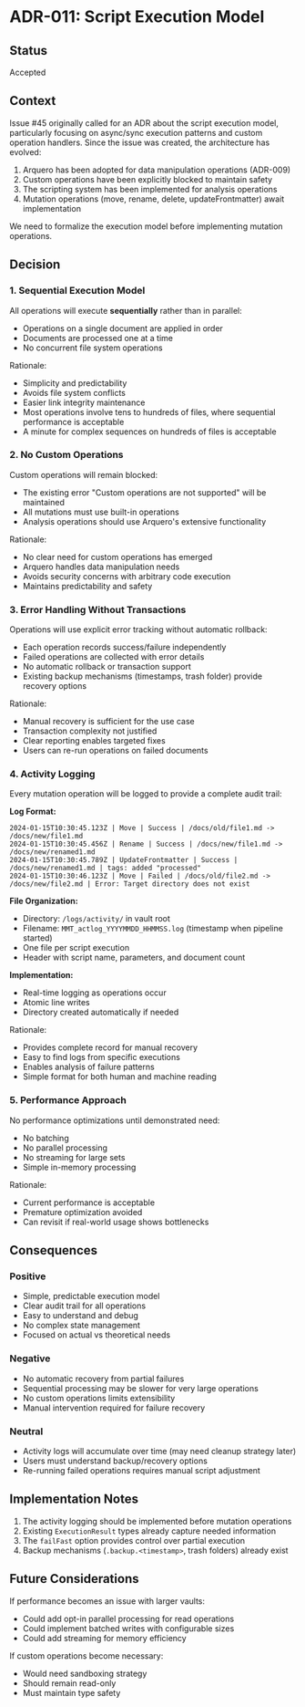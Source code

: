 # ADR-011: Script Execution Model

## Status
Accepted

## Context

Issue #45 originally called for an ADR about the script execution model, particularly focusing on async/sync execution patterns and custom operation handlers. Since the issue was created, the architecture has evolved:

1. Arquero has been adopted for data manipulation operations (ADR-009)
2. Custom operations have been explicitly blocked to maintain safety
3. The scripting system has been implemented for analysis operations
4. Mutation operations (move, rename, delete, updateFrontmatter) await implementation

We need to formalize the execution model before implementing mutation operations.

## Decision

### 1. Sequential Execution Model

All operations will execute **sequentially** rather than in parallel:
- Operations on a single document are applied in order
- Documents are processed one at a time
- No concurrent file system operations

Rationale:
- Simplicity and predictability
- Avoids file system conflicts
- Easier link integrity maintenance
- Most operations involve tens to hundreds of files, where sequential performance is acceptable
- A minute for complex sequences on hundreds of files is acceptable

### 2. No Custom Operations

Custom operations will remain blocked:
- The existing error "Custom operations are not supported" will be maintained
- All mutations must use built-in operations
- Analysis operations should use Arquero's extensive functionality

Rationale:
- No clear need for custom operations has emerged
- Arquero handles data manipulation needs
- Avoids security concerns with arbitrary code execution
- Maintains predictability and safety

### 3. Error Handling Without Transactions

Operations will use explicit error tracking without automatic rollback:
- Each operation records success/failure independently  
- Failed operations are collected with error details
- No automatic rollback or transaction support
- Existing backup mechanisms (timestamps, trash folder) provide recovery options

Rationale:
- Manual recovery is sufficient for the use case
- Transaction complexity not justified
- Clear reporting enables targeted fixes
- Users can re-run operations on failed documents

### 4. Activity Logging

Every mutation operation will be logged to provide a complete audit trail:

**Log Format:**
```
2024-01-15T10:30:45.123Z | Move | Success | /docs/old/file1.md -> /docs/new/file1.md
2024-01-15T10:30:45.456Z | Rename | Success | /docs/new/file1.md -> /docs/new/renamed1.md  
2024-01-15T10:30:45.789Z | UpdateFrontmatter | Success | /docs/new/renamed1.md | tags: added "processed"
2024-01-15T10:30:46.123Z | Move | Failed | /docs/old/file2.md -> /docs/new/file2.md | Error: Target directory does not exist
```

**File Organization:**
- Directory: `/logs/activity/` in vault root
- Filename: `MMT_actlog_YYYYMMDD_HHMMSS.log` (timestamp when pipeline started)
- One file per script execution
- Header with script name, parameters, and document count

**Implementation:**
- Real-time logging as operations occur
- Atomic line writes
- Directory created automatically if needed

Rationale:
- Provides complete record for manual recovery
- Easy to find logs from specific executions
- Enables analysis of failure patterns
- Simple format for both human and machine reading

### 5. Performance Approach

No performance optimizations until demonstrated need:
- No batching
- No parallel processing  
- No streaming for large sets
- Simple in-memory processing

Rationale:
- Current performance is acceptable
- Premature optimization avoided
- Can revisit if real-world usage shows bottlenecks

## Consequences

### Positive
- Simple, predictable execution model
- Clear audit trail for all operations
- Easy to understand and debug
- No complex state management
- Focused on actual vs theoretical needs

### Negative  
- No automatic recovery from partial failures
- Sequential processing may be slower for very large operations
- No custom operations limits extensibility
- Manual intervention required for failure recovery

### Neutral
- Activity logs will accumulate over time (may need cleanup strategy later)
- Users must understand backup/recovery options
- Re-running failed operations requires manual script adjustment

## Implementation Notes

1. The activity logging should be implemented before mutation operations
2. Existing `ExecutionResult` types already capture needed information
3. The `failFast` option provides control over partial execution
4. Backup mechanisms (`.backup.<timestamp>`, trash folders) already exist

## Future Considerations

If performance becomes an issue with larger vaults:
- Could add opt-in parallel processing for read operations
- Could implement batched writes with configurable sizes
- Could add streaming for memory efficiency

If custom operations become necessary:
- Would need sandboxing strategy
- Should remain read-only
- Must maintain type safety